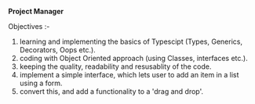 **Project Manager**

Objectives :- 
1) learning and implementing the basics of Typescipt (Types, Generics, Decorators, Oops etc.).
2) coding with Object Oriented approach (using Classes, interfaces etc.).
3) keeping the quality, readability and resusablity of the code.
4) implement a simple interface, which lets user to add an item in a list using a form.
5) convert this, and add a functionality to a 'drag and drop'.
